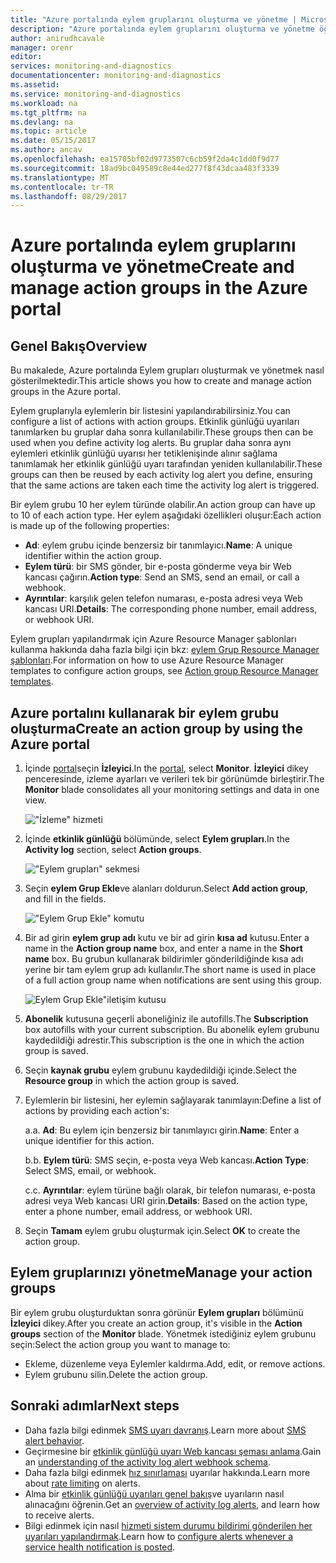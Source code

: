 ```yaml
---
title: "Azure portalında eylem gruplarını oluşturma ve yönetme | Microsoft Docs"
description: "Azure portalında eylem gruplarını oluşturma ve yönetme öğrenin."
author: anirudhcavale
manager: orenr
editor: 
services: monitoring-and-diagnostics
documentationcenter: monitoring-and-diagnostics
ms.assetid: 
ms.service: monitoring-and-diagnostics
ms.workload: na
ms.tgt_pltfrm: na
ms.devlang: na
ms.topic: article
ms.date: 05/15/2017
ms.author: ancav
ms.openlocfilehash: ea15705bf02d9773507c6cb59f2da4c1dd0f9d77
ms.sourcegitcommit: 18ad9bc049589c8e44ed277f8f43dcaa483f3339
ms.translationtype: MT
ms.contentlocale: tr-TR
ms.lasthandoff: 08/29/2017
---
```

# <a name="create-and-manage-action-groups-in-the-azure-portal"></a><span data-ttu-id="31c96-103">Azure portalında eylem gruplarını oluşturma ve yönetme</span><span class="sxs-lookup"><span data-stu-id="31c96-103">Create and manage action groups in the Azure portal</span></span>
## <a name="overview"></a><span data-ttu-id="31c96-104">Genel Bakış</span><span class="sxs-lookup"><span data-stu-id="31c96-104">Overview</span></span> ##
<span data-ttu-id="31c96-105">Bu makalede, Azure portalında Eylem grupları oluşturmak ve yönetmek nasıl gösterilmektedir.</span><span class="sxs-lookup"><span data-stu-id="31c96-105">This article shows you how to create and manage action groups in the Azure portal.</span></span>

<span data-ttu-id="31c96-106">Eylem gruplarıyla eylemlerin bir listesini yapılandırabilirsiniz.</span><span class="sxs-lookup"><span data-stu-id="31c96-106">You can configure a list of actions with action groups.</span></span> <span data-ttu-id="31c96-107">Etkinlik günlüğü uyarıları tanımlarken bu gruplar daha sonra kullanılabilir.</span><span class="sxs-lookup"><span data-stu-id="31c96-107">These groups then can be used when you define activity log alerts.</span></span> <span data-ttu-id="31c96-108">Bu gruplar daha sonra aynı eylemleri etkinlik günlüğü uyarısı her tetiklenişinde alınır sağlama tanımlamak her etkinlik günlüğü uyarı tarafından yeniden kullanılabilir.</span><span class="sxs-lookup"><span data-stu-id="31c96-108">These groups can then be reused by each activity log alert you define, ensuring that the same actions are taken each time the activity log alert is triggered.</span></span>

<span data-ttu-id="31c96-109">Bir eylem grubu 10 her eylem türünde olabilir.</span><span class="sxs-lookup"><span data-stu-id="31c96-109">An action group can have up to 10 of each action type.</span></span> <span data-ttu-id="31c96-110">Her eylem aşağıdaki özellikleri oluşur:</span><span class="sxs-lookup"><span data-stu-id="31c96-110">Each action is made up of the following properties:</span></span>

* <span data-ttu-id="31c96-111">**Ad**: eylem grubu içinde benzersiz bir tanımlayıcı.</span><span class="sxs-lookup"><span data-stu-id="31c96-111">**Name**: A unique identifier within the action group.</span></span>  
* <span data-ttu-id="31c96-112">**Eylem türü**: bir SMS gönder, bir e-posta gönderme veya bir Web kancası çağırın.</span><span class="sxs-lookup"><span data-stu-id="31c96-112">**Action type**: Send an SMS, send an email, or call a webhook.</span></span>  
* <span data-ttu-id="31c96-113">**Ayrıntılar**: karşılık gelen telefon numarası, e-posta adresi veya Web kancası URI.</span><span class="sxs-lookup"><span data-stu-id="31c96-113">**Details**: The corresponding phone number, email address, or webhook URI.</span></span>

<span data-ttu-id="31c96-114">Eylem grupları yapılandırmak için Azure Resource Manager şablonları kullanma hakkında daha fazla bilgi için bkz: [eylem Grup Resource Manager şablonları](monitoring-create-action-group-with-resource-manager-template.md).</span><span class="sxs-lookup"><span data-stu-id="31c96-114">For information on how to use Azure Resource Manager templates to configure action groups, see [Action group Resource Manager templates](monitoring-create-action-group-with-resource-manager-template.md).</span></span>

## <a name="create-an-action-group-by-using-the-azure-portal"></a><span data-ttu-id="31c96-115">Azure portalını kullanarak bir eylem grubu oluşturma</span><span class="sxs-lookup"><span data-stu-id="31c96-115">Create an action group by using the Azure portal</span></span> ##
1. <span data-ttu-id="31c96-116">İçinde [portal](https://portal.azure.com)seçin **İzleyici**.</span><span class="sxs-lookup"><span data-stu-id="31c96-116">In the [portal](https://portal.azure.com), select **Monitor**.</span></span> <span data-ttu-id="31c96-117">**İzleyici** dikey penceresinde, izleme ayarları ve verileri tek bir görünümde birleştirir.</span><span class="sxs-lookup"><span data-stu-id="31c96-117">The **Monitor** blade consolidates all your monitoring settings and data in one view.</span></span>

    !["İzleme" hizmeti](./media/monitoring-action-groups/home-monitor.png)
2. <span data-ttu-id="31c96-119">İçinde **etkinlik günlüğü** bölümünde, select **Eylem grupları**.</span><span class="sxs-lookup"><span data-stu-id="31c96-119">In the **Activity log** section, select **Action groups**.</span></span>

    !["Eylem grupları" sekmesi](./media/monitoring-action-groups/action-groups-blade.png)
3. <span data-ttu-id="31c96-121">Seçin **eylem Grup Ekle**ve alanları doldurun.</span><span class="sxs-lookup"><span data-stu-id="31c96-121">Select **Add action group**, and fill in the fields.</span></span>

    !["Eylem Grup Ekle" komutu](./media/monitoring-action-groups/add-action-group.png)
4. <span data-ttu-id="31c96-123">Bir ad girin **eylem grup adı** kutu ve bir ad girin **kısa ad** kutusu.</span><span class="sxs-lookup"><span data-stu-id="31c96-123">Enter a name in the **Action group name** box, and enter a name in the **Short name** box.</span></span> <span data-ttu-id="31c96-124">Bu grubun kullanarak bildirimler gönderildiğinde kısa adı yerine bir tam eylem grup adı kullanılır.</span><span class="sxs-lookup"><span data-stu-id="31c96-124">The short name is used in place of a full action group name when notifications are sent using this group.</span></span>

      ![Eylem Grup Ekle"iletişim kutusu](./media/monitoring-action-groups/action-group-define.png)

5. <span data-ttu-id="31c96-126">**Abonelik** kutusuna geçerli aboneliğiniz ile autofills.</span><span class="sxs-lookup"><span data-stu-id="31c96-126">The **Subscription** box autofills with your current subscription.</span></span> <span data-ttu-id="31c96-127">Bu abonelik eylem grubunu kaydedildiği adrestir.</span><span class="sxs-lookup"><span data-stu-id="31c96-127">This subscription is the one in which the action group is saved.</span></span>

6. <span data-ttu-id="31c96-128">Seçin **kaynak grubu** eylem grubunu kaydedildiği içinde.</span><span class="sxs-lookup"><span data-stu-id="31c96-128">Select the **Resource group** in which the action group is saved.</span></span>

7. <span data-ttu-id="31c96-129">Eylemlerin bir listesini, her eylemin sağlayarak tanımlayın:</span><span class="sxs-lookup"><span data-stu-id="31c96-129">Define a list of actions by providing each action's:</span></span>

    <span data-ttu-id="31c96-130">a.</span><span class="sxs-lookup"><span data-stu-id="31c96-130">a.</span></span> <span data-ttu-id="31c96-131">**Ad**: Bu eylem için benzersiz bir tanımlayıcı girin.</span><span class="sxs-lookup"><span data-stu-id="31c96-131">**Name**: Enter a unique identifier for this action.</span></span>

    <span data-ttu-id="31c96-132">b.</span><span class="sxs-lookup"><span data-stu-id="31c96-132">b.</span></span> <span data-ttu-id="31c96-133">**Eylem türü**: SMS seçin, e-posta veya Web kancası.</span><span class="sxs-lookup"><span data-stu-id="31c96-133">**Action Type**: Select SMS, email, or webhook.</span></span>

    <span data-ttu-id="31c96-134">c.</span><span class="sxs-lookup"><span data-stu-id="31c96-134">c.</span></span> <span data-ttu-id="31c96-135">**Ayrıntılar**: eylem türüne bağlı olarak, bir telefon numarası, e-posta adresi veya Web kancası URI girin.</span><span class="sxs-lookup"><span data-stu-id="31c96-135">**Details**: Based on the action type, enter a phone number, email address, or webhook URI.</span></span>

8. <span data-ttu-id="31c96-136">Seçin **Tamam** eylem grubu oluşturmak için.</span><span class="sxs-lookup"><span data-stu-id="31c96-136">Select **OK** to create the action group.</span></span>

## <a name="manage-your-action-groups"></a><span data-ttu-id="31c96-137">Eylem gruplarınızı yönetme</span><span class="sxs-lookup"><span data-stu-id="31c96-137">Manage your action groups</span></span> ##
<span data-ttu-id="31c96-138">Bir eylem grubu oluşturduktan sonra görünür **Eylem grupları** bölümünü **İzleyici** dikey.</span><span class="sxs-lookup"><span data-stu-id="31c96-138">After you create an action group, it's visible in the **Action groups** section of the **Monitor** blade.</span></span> <span data-ttu-id="31c96-139">Yönetmek istediğiniz eylem grubunu seçin:</span><span class="sxs-lookup"><span data-stu-id="31c96-139">Select the action group you want to manage to:</span></span>

* <span data-ttu-id="31c96-140">Ekleme, düzenleme veya Eylemler kaldırma.</span><span class="sxs-lookup"><span data-stu-id="31c96-140">Add, edit, or remove actions.</span></span>
* <span data-ttu-id="31c96-141">Eylem grubunu silin.</span><span class="sxs-lookup"><span data-stu-id="31c96-141">Delete the action group.</span></span>

## <a name="next-steps"></a><span data-ttu-id="31c96-142">Sonraki adımlar</span><span class="sxs-lookup"><span data-stu-id="31c96-142">Next steps</span></span> ##
* <span data-ttu-id="31c96-143">Daha fazla bilgi edinmek [SMS uyarı davranış](monitoring-sms-alert-behavior.md).</span><span class="sxs-lookup"><span data-stu-id="31c96-143">Learn more about [SMS alert behavior](monitoring-sms-alert-behavior.md).</span></span>  
* <span data-ttu-id="31c96-144">Geçirmesine bir [etkinlik günlüğü uyarı Web kancası şeması anlama](monitoring-activity-log-alerts-webhook.md).</span><span class="sxs-lookup"><span data-stu-id="31c96-144">Gain an [understanding of the activity log alert webhook schema](monitoring-activity-log-alerts-webhook.md).</span></span>  
* <span data-ttu-id="31c96-145">Daha fazla bilgi edinmek [hız sınırlaması](monitoring-alerts-rate-limiting.md) uyarılar hakkında.</span><span class="sxs-lookup"><span data-stu-id="31c96-145">Learn more about [rate limiting](monitoring-alerts-rate-limiting.md) on alerts.</span></span> 
* <span data-ttu-id="31c96-146">Alma bir [etkinlik günlüğü uyarıları genel bakış](monitoring-overview-alerts.md)ve uyarıların nasıl alınacağını öğrenin.</span><span class="sxs-lookup"><span data-stu-id="31c96-146">Get an [overview of activity log alerts](monitoring-overview-alerts.md), and learn how to receive alerts.</span></span>  
* <span data-ttu-id="31c96-147">Bilgi edinmek için nasıl [hizmeti sistem durumu bildirimi gönderilen her uyarıları yapılandırmak](monitoring-activity-log-alerts-on-service-notifications.md).</span><span class="sxs-lookup"><span data-stu-id="31c96-147">Learn how to [configure alerts whenever a service health notification is posted](monitoring-activity-log-alerts-on-service-notifications.md).</span></span>
